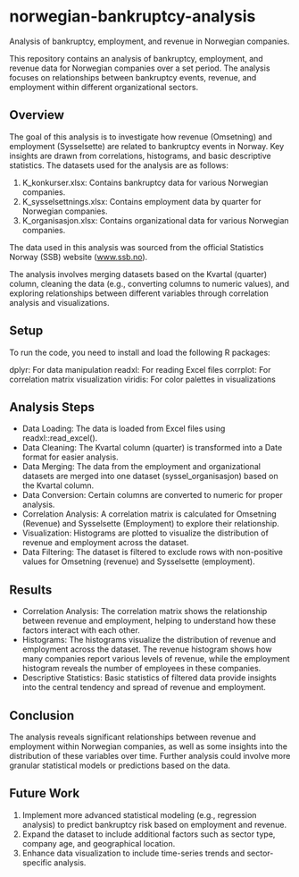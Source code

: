 # norwegian-bankruptcy-analysis
Analysis of bankruptcy, employment, and revenue in Norwegian companies.

This repository contains an analysis of bankruptcy, employment, and revenue data for Norwegian companies over a set period. The analysis focuses on relationships between bankruptcy events, revenue, and employment within different organizational sectors.

## Overview
The goal of this analysis is to investigate how revenue (Omsetning) and employment (Sysselsette) are related to bankruptcy events in Norway. Key insights are drawn from correlations, histograms, and basic descriptive statistics. The datasets used for the analysis are as follows:
1. K_konkurser.xlsx: Contains bankruptcy data for various Norwegian companies.
2. K_sysselsettnings.xlsx: Contains employment data by quarter for Norwegian companies.
3. K_organisasjon.xlsx: Contains organizational data for various Norwegian companies.

The data used in this analysis was sourced from the official Statistics Norway (SSB) website (www.ssb.no).

The analysis involves merging datasets based on the Kvartal (quarter) column, cleaning the data (e.g., converting columns to numeric values), and exploring relationships between different variables through correlation analysis and visualizations.

## Setup
To run the code, you need to install and load the following R packages:

dplyr: For data manipulation
readxl: For reading Excel files
corrplot: For correlation matrix visualization
viridis: For color palettes in visualizations

## Analysis Steps
- Data Loading: The data is loaded from Excel files using readxl::read_excel().
- Data Cleaning: The Kvartal column (quarter) is transformed into a Date format for easier analysis.
- Data Merging: The data from the employment and organizational datasets are merged into one dataset (syssel_organisasjon) based on the Kvartal column.
- Data Conversion: Certain columns are converted to numeric for proper analysis.
- Correlation Analysis: A correlation matrix is calculated for Omsetning (Revenue) and Sysselsette (Employment) to explore their relationship.
- Visualization: Histograms are plotted to visualize the distribution of revenue and employment across the dataset.
- Data Filtering: The dataset is filtered to exclude rows with non-positive values for Omsetning (revenue) and Sysselsette (employment).

## Results
- Correlation Analysis: The correlation matrix shows the relationship between revenue and employment, helping to understand how these factors interact with each other.
- Histograms: The histograms visualize the distribution of revenue and employment across the dataset. The revenue histogram shows how many companies report various levels of revenue, while the employment histogram reveals the number of employees in these companies.
- Descriptive Statistics: Basic statistics of filtered data provide insights into the central tendency and spread of revenue and employment.

## Conclusion
The analysis reveals significant relationships between revenue and employment within Norwegian companies, as well as some insights into the distribution of these variables over time. Further analysis could involve more granular statistical models or predictions based on the data.

## Future Work
1. Implement more advanced statistical modeling (e.g., regression analysis) to predict bankruptcy risk based on employment and revenue.
2. Expand the dataset to include additional factors such as sector type, company age, and geographical location.
3. Enhance data visualization to include time-series trends and sector-specific analysis.
